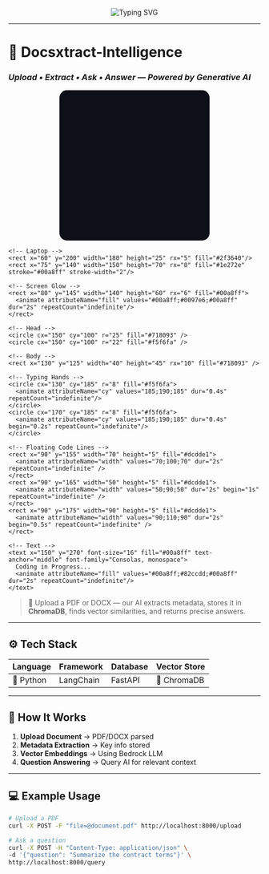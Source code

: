 <!-- Animated Header -->
<p align="center">
  <img src="https://readme-typing-svg.demolab.com?font=Fira+Code&weight=600&size=26&pause=1000&color=00A8FF&center=true&vCenter=true&width=700&lines=👋+Hi+I'm+Sitheshwar;🚀+Generative+AI+Developer;💡+LangChain+%7C+LangGraph+%7C+LLM+Integration;🤖+Building+Smart+AI+Workflows!" alt="Typing SVG" />
</p>

---

# 🧠 Docsxtract-Intelligence  
### *Upload • Extract • Ask • Answer — Powered by Generative AI*

<p align="center">
  <svg width="300" height="300" viewBox="0 0 300 300" xmlns="http://www.w3.org/2000/svg">
    <!-- Background -->
    <rect width="300" height="300" fill="#0d1117" rx="15"/>
    
    <!-- Laptop -->
    <rect x="60" y="200" width="180" height="25" rx="5" fill="#2f3640"/>
    <rect x="75" y="140" width="150" height="70" rx="8" fill="#1e272e" stroke="#00a8ff" stroke-width="2"/>
    
    <!-- Screen Glow -->
    <rect x="80" y="145" width="140" height="60" rx="6" fill="#00a8ff">
      <animate attributeName="fill" values="#00a8ff;#0097e6;#00a8ff" dur="2s" repeatCount="indefinite"/>
    </rect>
    
    <!-- Head -->
    <circle cx="150" cy="100" r="25" fill="#718093" />
    <circle cx="150" cy="100" r="22" fill="#f5f6fa" />

    <!-- Body -->
    <rect x="130" y="125" width="40" height="45" rx="10" fill="#718093" />

    <!-- Typing Hands -->
    <circle cx="130" cy="185" r="8" fill="#f5f6fa">
      <animate attributeName="cy" values="185;190;185" dur="0.4s" repeatCount="indefinite"/>
    </circle>
    <circle cx="170" cy="185" r="8" fill="#f5f6fa">
      <animate attributeName="cy" values="185;190;185" dur="0.4s" begin="0.2s" repeatCount="indefinite"/>
    </circle>

    <!-- Floating Code Lines -->
    <rect x="90" y="155" width="70" height="5" fill="#dcdde1">
      <animate attributeName="width" values="70;100;70" dur="2s" repeatCount="indefinite" />
    </rect>
    <rect x="90" y="165" width="50" height="5" fill="#dcdde1">
      <animate attributeName="width" values="50;90;50" dur="2s" begin="1s" repeatCount="indefinite" />
    </rect>
    <rect x="90" y="175" width="90" height="5" fill="#dcdde1">
      <animate attributeName="width" values="90;110;90" dur="2s" begin="0.5s" repeatCount="indefinite" />
    </rect>

    <!-- Text -->
    <text x="150" y="270" font-size="16" fill="#00a8ff" text-anchor="middle" font-family="Consolas, monospace">
      Coding in Progress...
      <animate attributeName="fill" values="#00a8ff;#82ccdd;#00a8ff" dur="2s" repeatCount="indefinite"/>
    </text>
  </svg>
</p>

> 🧾 Upload a PDF or DOCX — our AI extracts metadata, stores it in **ChromaDB**, finds vector similarities, and returns precise answers.

---

## ⚙️ Tech Stack
| Language | Framework | Database | Vector Store |
|-----------|------------|-----------|---------------|
| 🐍 Python | LangChain | FastAPI | 🧠 ChromaDB |

---

## 🚀 How It Works
1. **Upload Document** → PDF/DOCX parsed  
2. **Metadata Extraction** → Key info stored  
3. **Vector Embeddings** → Using Bedrock LLM  
4. **Question Answering** → Query AI for relevant context  

---

## 💻 Example Usage
```bash
# Upload a PDF
curl -X POST -F "file=@document.pdf" http://localhost:8000/upload

# Ask a question
curl -X POST -H "Content-Type: application/json" \
-d '{"question": "Summarize the contract terms"}' \
http://localhost:8000/query

